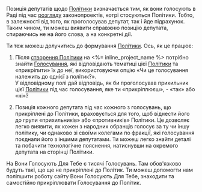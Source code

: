 Позиція депутатів щодо
[Політики](#policies)
визначається тим, як вони голосують в
Раді під час [розгляду](#division)
законопроектів, котрі стосуються Політики.
Тобто, в залежності від того, як проголосував депутат, так і йде підрахунок. Таким чином, ти можеш виявити справжню 
позицію депутата, спираючись не на його слова, а на конкретні дії. 

Ти теж можеш долучитись до формування [Політики](#policies). 
Ось, як це працює:

1. Після [створення Політики](/policies/new) на <%= inline_project_name %>
   потрібно знайти [Голосування](/divisions), які відповідають тематиці цієї [Політики](/policies)
   та «прикріпити» їх до неї, використовуючи опцію «Чи це голосування належить до однієї з політик?».  
   У відповідному полі дай відповідь, як би проголосував прихильник цієї [Політики](/policies)
   під час голосування, яке ти «прикріплюєш», - «так» або «ні»?

2. Позиція кожного депутата під час кожного з голосувань, що прикріплені до Політики, враховується для того, щоб 
   віднести його до групи «прихильників» або «противників» Політики.  Це дозволяє легко виявити, як кожен з народних
   обранців голосує за ту чи іншу політику, чи однаково зі своїми колегами по фракції, які голосування поєднали його з
   іншими депутатами. Ти можеш легко знайти деталі та побачити технологічне пояснення, натиснувши на окремого депутата на сторінці Політики.

На Вони Голосують Для Тебе є тисячі Голосувань. Там обов'язково будуть такі, що ще не прикріплені до Політик. 
Ти можеш допомогти нам поліпшити роботу сайту Вони Голосують Для Тебе, 
знаходити та самостійно прикріплювати Голосування до Політик.
